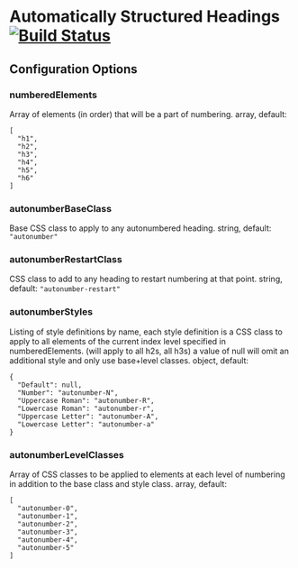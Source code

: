 # Automatically Structured Headings [![Build Status](https://travis-ci.org/PolicyStat/ckeditor-plugin-structured-headings.svg?branch=master)](https://travis-ci.org/PolicyStat/ckeditor-plugin-structured-headings)
## Configuration Options
### numberedElements
Array of elements (in order) that will be a part of numbering.
array, default:
```
[
  "h1",
  "h2",
  "h3",
  "h4",
  "h5",
  "h6"
]
```
### autonumberBaseClass
Base CSS class to apply to any autonumbered heading.
string, default: `"autonumber"`
### autonumberRestartClass
CSS class to add to any heading to restart numbering at that point.
string, default: `"autonumber-restart"`
### autonumberStyles
Listing of style definitions by name, each style definition is a CSS class to apply to all
elements of the current index level specified in numberedElements. (will apply to all h2s, all h3s)
a value of null will omit an additional style and only use base+level classes.
object, default:
```
{
  "Default": null,
  "Number": "autonumber-N",
  "Uppercase Roman": "autonumber-R",
  "Lowercase Roman": "autonumber-r",
  "Uppercase Letter": "autonumber-A",
  "Lowercase Letter": "autonumber-a"
}
```
### autonumberLevelClasses
Array of CSS classes to be applied to elements at each level of numbering in addition to the base
class and style class.
array, default:
```
[
  "autonumber-0",
  "autonumber-1",
  "autonumber-2",
  "autonumber-3",
  "autonumber-4",
  "autonumber-5"
]
```